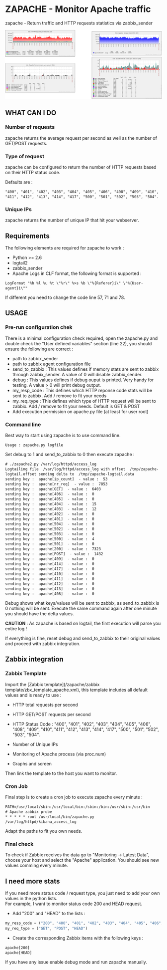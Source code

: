 # ZAPACHE - Monitor Apache traffic

zapache - Return traffic and HTTP requests statistics via zabbix_sender

![alt text](/zapache/images/zapache_screen.png "zapache screen")


## WHAT CAN I DO

### Number of requests

zapache returns the average request per second as well as the number of GET/POST requests.

### Type of request

zapache can be configured to return the number of HTTP requests based on their HTTP status code. 

Defaults are : 
```
"400", "401", "402", "403", "404", "405", "406", "408", "409", "410", "411", "412", "413", "414", "417", "500", "501", "502", "503", "504".
```

### Unique IPs

zapache returns the number of unique IP that hit your webserver.


## Requirements

The following elements are required for zapache to work :

* Python >= 2.6
* logtail2
* zabbix_sender
* Apache Logs in CLF format, the following format is supported :
```
LogFormat "%h %l %u %t \"%r\" %>s %b \"%{Referer}i\" \"%{User-agent}i\""
```
If different you need to change the code line 57, 71 and 78.

## USAGE

### Pre-run configuration chek

There is a minimal configuration check required, open the zapache.py and double check the "User defined variables" section (line 22), you should ensure the following are correct : 
* path to zabbix_sender
* path to zabbix agent configuration file
* send_to_zabbix : This values defines if memory stats are sent to zabbix through zabbix_sender. A value of 0 will disable zabbix_sender.
* debug : This values defines if debug ouput is printed. Very handy for testing. A value > 0 will print debug output.
* my_resp_code : This defines which HTTP reponse code stats will be sent to zabbix. Add / remove to fit your needs
* my_req_type : This defines which type of HTTP request will be sent to zabbix. Add / remove to fit your needs. Default is GET & POST
* Add execution permission on apache.py file (at least for user root)

### Command line

Best way to start using zapache is to use command line.  
```
Usage : zapache.py logfile
```

Set debug to 1 and send_to_zabbix to 0 then execute zapache :
```
# ./zapache2.py /var/log/httpd/access_log
Logtailing file  /var/log/httpd/access_log with offset  /tmp/zapache-logtail.offset sending delta to  /tmp/zapache-logtail.data
sending key :  apache[ip_count]  - value :  53
sending key :  apache[nr_req]  - value :  7853
sending key :  apache[GET]  - value :  6403
sending key :  apache[406]  - value :  0
sending key :  apache[405]  - value :  0
sending key :  apache[404]  - value :  15
sending key :  apache[403]  - value :  12
sending key :  apache[402]  - value :  0
sending key :  apache[401]  - value :  0
sending key :  apache[504]  - value :  0
sending key :  apache[502]  - value :  0
sending key :  apache[503]  - value :  0
sending key :  apache[500]  - value :  4
sending key :  apache[501]  - value :  0
sending key :  apache[200]  - value :  7323
sending key :  apache[POST]  - value :  1432
sending key :  apache[409]  - value :  0
sending key :  apache[414]  - value :  0
sending key :  apache[417]  - value :  0
sending key :  apache[410]  - value :  0
sending key :  apache[411]  - value :  0
sending key :  apache[412]  - value :  0
sending key :  apache[413]  - value :  0
sending key :  apache[408]  - value :  0
```

Debug shows what keys/values will be sent to zabbix, as send_to_zabbix is 0 nothing will be sent. Execute the same command again after one minute you should have the delta values.

__CAUTION__ : As zapache is based on logtail, the first execution will parse you entire log !

If everything is fine, reset debug and send_to_zabbix to their original values and proceed with zabbix integration.

## Zabbix integration

### Zabbix Template

Import the [Zabbix template](/zapache/zabbix template/zbx_template_apache.xml), this template includes all default values and is ready to use :

* HTTP total requests per second

* HTTP GET/POST requests per second

* HTTP Status Code :  "400", "401", "402", "403", "404", "405", "406", "408", "409", "410", "411", "412", "413", "414", "417", "500", "501", "502", "503", "504".

* Number of Unique IPs

* Monitoring of Apache process (via proc.num)

* Graphs and screen  


Then link the template to the host you want to monitor.

### Cron Job

Final step is to create a cron job to execute zapache every minute :

```
PATH=/usr/local/sbin:/usr/local/bin:/sbin:/bin:/usr/sbin:/usr/bin
# Apache zabbix probe
* * * * * root /usr/local/bin/zapache.py /var/log/httpd/kibana_access_log
```
Adapt the paths to fit you own needs.

### Final check

To check if Zabbix receives the data go to "Monitoring -> Latest Data", choose your host and select the "Apache" application. You should see new values comming every minute.


## I need more stats

If you need more status code / request type, you just need to add your own values in the python lists.  
For example, I want to monitor status code 200 and HEAD request.

* Add "200" and "HEAD" to the lists :

```python
my_resp_code = ("200", "400", "401", "402", "403", "404", "405", "406", "408", "409", "410", "411", "412", "413", "414", "417", "500", "501", "502", "503", "504")				# Wanted status code.
my_req_type = ("GET", "POST", "HEAD")		
```

* Create the corresponding Zabbix items with the following keys :

```
apache[200]
apache[HEAD]
```

If you have any issue enable debug mode and run zapache manually.


